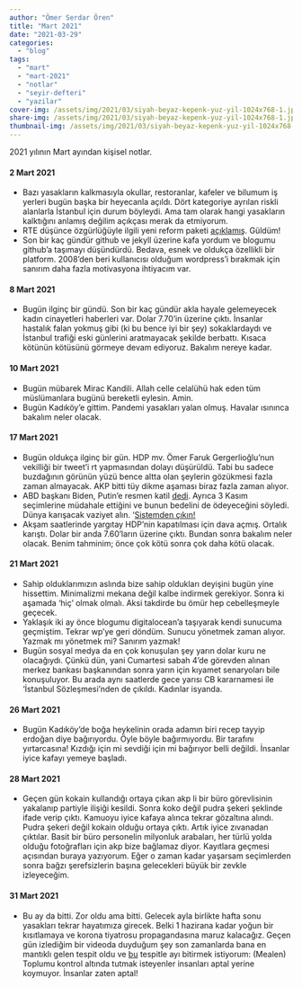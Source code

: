 ```yaml
---
author: "Ömer Serdar Ören"
title: "Mart 2021"
date: "2021-03-29"
categories: 
  - "blog"
tags: 
  - "mart"
  - "mart-2021"
  - "notlar"
  - "seyir-defteri"
  - "yazilar"
cover-img: /assets/img/2021/03/siyah-beyaz-kepenk-yuz-yil-1024x768-1.jpeg
share-img: /assets/img/2021/03/siyah-beyaz-kepenk-yuz-yil-1024x768-1.jpeg
thumbnail-img: /assets/img/2021/03/siyah-beyaz-kepenk-yuz-yil-1024x768-1.jpeg
---
```


2021 yılının Mart ayından kişisel notlar.

#### 2 Mart 2021

- Bazı yasakların kalkmasıyla okullar, restoranlar, kafeler ve bilumum iş yerleri bugün başka bir heyecanla açıldı. Dört kategoriye ayrılan riskli alanlarla İstanbul için durum böyleydi. Ama tam olarak hangi yasakların kalktığını anlamış değilim açıkçası merak da etmiyorum.
- RTE düşünce özgürlüğüyle ilgili yeni reform paketi [açıklamış](https://www.ntv.com.tr/turkiye/insan-haklari-eylem-plani-aciklaniyor,CZc9Us9AakGtDdf2gPJfXw). Güldüm!
- Son bir kaç gündür github ve jekyll üzerine kafa yordum ve blogumu github’a taşımayı düşündürdü. Bedava, esnek ve oldukça özellikli bir platform. 2008’den beri kullanıcısı olduğum wordpress’i bırakmak için sanırım daha fazla motivasyona ihtiyacım var.

#### 8 Mart 2021

- Bugün ilginç bir gündü. Son bir kaç gündür akla hayale gelemeyecek kadın cinayetleri haberleri var. Dolar 7.70’in üzerine çıktı. İnsanlar hastalık falan yokmuş gibi (ki bu bence iyi bir şey) sokaklardaydı ve İstanbul trafiği eski günlerini aratmayacak şekilde berbattı. Kısaca kötünün kötüsünü görmeye devam ediyoruz. Bakalım nereye kadar.

#### 10 Mart 2021

- Bugün mübarek Mirac Kandili. Allah celle celalühü hak eden tüm müslümanlara bugünü bereketli eylesin. Amin.
- Bugün Kadıköy’e gittim. Pandemi yasakları yalan olmuş. Havalar ısınınca bakalım neler olacak.

#### 17 Mart 2021

- Bugün oldukça ilginç bir gün. HDP mv. Ömer Faruk Gergerlioğlu’nun vekilliği bir tweet’i rt yapmasından dolayı düşürüldü. Tabi bu sadece buzdağının görünün yüzü bence altta olan şeylerin gözükmesi fazla zaman almayacak. AKP bitti tüy dikme aşaması biraz fazla zaman alıyor.
- ABD başkanı Biden, Putin’e resmen katil [dedi](https://www.dw.com/tr/bidena-g%C3%B6re-putin-bir-katil/a-56901417). Ayrıca 3 Kasım seçimlerine müdahale ettiğini ve bunun bedelini de ödeyeceğini söyledi. Dünya karışacak vaziyet alın. ‘[Sistemden çıkın!](https://www.youtube.com/watch?v=beuE-AGkmFE)
- Akşam saatlerinde yargıtay HDP’nin kapatılması için dava açmış. Ortalık karıştı. Dolar bir anda 7.60’ların üzerine çıktı. Bundan sonra bakalım neler olacak. Benim tahminim; önce çok kötü sonra çok daha kötü olacak.

#### 21 Mart 2021

- Sahip olduklarımızın aslında bize sahip oldukları deyişini bugün yine hissettim. Minimalizmi mekana değil kalbe indirmek gerekiyor. Sonra ki aşamada ‘hiç’ olmak olmalı. Aksi takdirde bu ömür hep cebelleşmeyle geçecek.
- Yaklaşık iki ay önce blogumu digitalocean’a taşıyarak kendi sunucuma geçmiştim. Tekrar wp’ye geri döndüm. Sunucu yönetmek zaman alıyor. Yazmak mı yönetmek mi? Sanırım yazmak!
- Bugün sosyal medya da en çok konuşulan şey yarın dolar kuru ne olacağıydı. Çünkü dün, yani Cumartesi sabah 4’de görevden alınan merkez bankası başkanından sonra yarın için kıyamet senaryoları bile konuşuluyor. Bu arada aynı saatlerde gece yarısı CB kararnamesi ile ‘İstanbul Sözleşmesi’nden de çıkıldı. Kadınlar isyanda.

#### 26 Mart 2021

- Bugün Kadıköy’de boğa heykelinin orada adamın biri recep tayyip erdoğan diye bağırıyordu. Öyle böyle bağırmıyordu. Bir tarafını yırtarcasına! Kızdığı için mi sevdiği için mi bağırıyor belli değildi. İnsanlar iyice kafayı yemeye başladı.

#### 28 Mart 2021

- Geçen gün kokain kullandığı ortaya çıkan akp li bir büro görevlisinin yakalanıp partiyle ilişiği kesildi. Sonra koko değil pudra şekeri şeklinde ifade verip çıktı. Kamuoyu iyice kafaya alınca tekrar gözaltına alındı. Pudra şekeri değil kokain olduğu ortaya çıktı. Artık iyice zıvanadan çıktılar. Basit bir büro personelin milyonluk arabaları, her türlü yolda olduğu fotoğrafları için akp bize bağlamaz diyor. Kayıtlara geçmesi açısından buraya yazıyorum. Eğer o zaman kadar yaşarsam seçimlerden sonra bağzı şerefsizlerin başına gelecekleri büyük bir zevkle izleyeceğim.

#### 31 Mart 2021

- Bu ay da bitti. Zor oldu ama bitti. Gelecek ayla birlikte hafta sonu yasakları tekrar hayatımıza girecek. Belki 1 hazirana kadar yoğun bir kısıtlamaya ve korona tiyatrosu propagandasına maruz kalacağız. Geçen gün izlediğim bir videoda duyduğum şey son zamanlarda bana en mantıklı gelen tespit oldu ve [bu](https://youtu.be/tYNq6vobyYI?t=4234) tespitle ayı bitirmek istiyorum: (Mealen) Toplumu kontrol altında tutmak isteyenler insanları aptal yerine koymuyor. İnsanlar zaten aptal!
